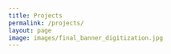 ```yaml
---
title: Projects
permalink: /projects/
layout: page
image: images/final_banner_digitization.jpg
---
```

